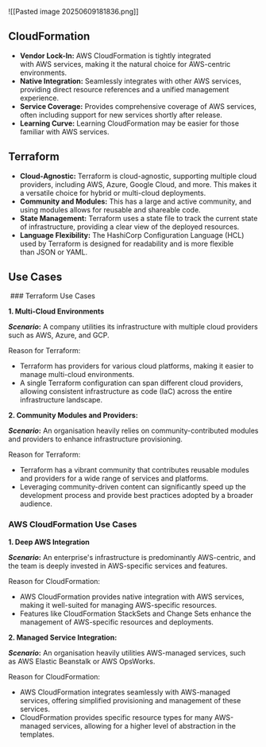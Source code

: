 ![[Pasted image 20250609181836.png]]

## CloudFormation

- **Vendor Lock-In:** AWS CloudFormation is tightly integrated with AWS services, making it the natural choice for AWS-centric environments.
- **Native Integration:** Seamlessly integrates with other AWS services, providing direct resource references and a unified management experience.
- **Service Coverage:** Provides comprehensive coverage of AWS services, often including support for new services shortly after release.
- **Learning Curve:** Learning CloudFormation may be easier for those familiar with AWS services.

## Terraform

- **Cloud-Agnostic:** Terraform is cloud-agnostic, supporting multiple cloud providers, including AWS, Azure, Google Cloud, and more. This makes it a versatile choice for hybrid or multi-cloud deployments.
- **Community and Modules:** This has a large and active community, and using modules allows for reusable and shareable code.
- **State Management:** Terraform uses a state file to track the current state of infrastructure, providing a clear view of the deployed resources.
- **Language Flexibility:** The HashiCorp Configuration Language (HCL) used by Terraform is designed for readability and is more flexible than JSON or YAML.

## Use Cases

 ### Terraform Use Cases

**1. Multi-Cloud Environments** 

**_Scenario_:** A company utilities its infrastructure with multiple cloud providers such as AWS, Azure, and GCP.

Reason for Terraform:

- Terraform has providers for various cloud platforms, making it easier to manage multi-cloud environments.
- A single Terraform configuration can span different cloud providers, allowing consistent infrastructure as code (IaC) across the entire infrastructure landscape.

**2. Community Modules and Providers:**

**_Scenario_:** An organisation heavily relies on community-contributed modules and providers to enhance infrastructure provisioning.

Reason for Terraform:

- Terraform has a vibrant community that contributes reusable modules and providers for a wide range of services and platforms.
- Leveraging community-driven content can significantly speed up the development process and provide best practices adopted by a broader audience.

### AWS CloudFormation Use Cases

**1. Deep AWS Integration**

**_Scenario_:** An enterprise's infrastructure is predominantly AWS-centric, and the team is deeply invested in AWS-specific services and features.

Reason for CloudFormation:

- AWS CloudFormation provides native integration with AWS services, making it well-suited for managing AWS-specific resources.
- Features like CloudFormation StackSets and Change Sets enhance the management of AWS-specific resources and deployments.

**2. Managed Service Integration:**

**_Scenario_:** An organisation heavily utilities AWS-managed services, such as AWS Elastic Beanstalk or AWS OpsWorks.

Reason for CloudFormation:

- AWS CloudFormation integrates seamlessly with AWS-managed services, offering simplified provisioning and management of these services.
- CloudFormation provides specific resource types for many AWS-managed services, allowing for a higher level of abstraction in the templates.